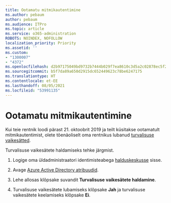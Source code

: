 ```yaml
---
title: Ootamatu mitmikautentimine
ms.author: pebaum
author: pebaum
ms.audience: ITPro
ms.topic: article
ms.service: o365-administration
ROBOTS: NOINDEX, NOFOLLOW
localization_priority: Priority
ms.assetid: ''
ms.custom:
- "1300007"
- "4372"
ms.openlocfilehash: d2b97175049bd9732b7444b029f7ea8610c3d5a2c02878ec5f20ded916baadd5
ms.sourcegitcommit: b5f7da89a650d2915dc652449623c78be6247175
ms.translationtype: HT
ms.contentlocale: et-EE
ms.lasthandoff: 08/05/2021
ms.locfileid: "53991135"
---
```

# <a name="unexpected-multi-factor-authentication"></a>Ootamatu mitmikautentimine

Kui teie rentnik loodi pärast 21. oktoobrit 2019 ja teilt küsitakse ootamatult mitmikautentimist, olete tõenäoliselt oma rentnikus lubanud [turvalisuse vaikesätted](https://aka.ms/securitydefaults). 

Turvalisuse vaikesätete haldamiseks tehke järgmist.

1. Logige oma üldadministraatori identimisteabega [halduskeskusse](https://go.microsoft.com/fwlink/p/?linkid=834822) sisse.

2. Avage [Azure Active Directory atribuudid](https://portal.azure.com/#blade/Microsoft_AAD_IAM/ActiveDirectoryMenuBlade/Properties).

3. Lehe allosas klõpsake suvandit **Turvalisuse vaikesätete haldamine**.

4. Turvalisuse vaikesätete lubamiseks klõpsake **Jah** ja turvalisuse vaikesätete keelamiseks klõpsake **Ei**.
